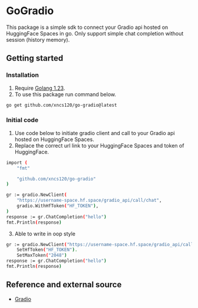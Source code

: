 # GoGradio
This package is a simple sdk to connect your Gradio api hosted on HuggingFace Spaces in go.
Only support simple chat completion without session (history memory).

## Getting started
### Installation
1. Require [Golang 1.23](https://go.dev/doc/install).
2. To use this package run command below.
```sh
go get github.com/xncs120/go-gradio@latest
```

### Initial code
1. Use code below to initiate gradio client and call to your Gradio api hosted on HuggingFace Spaces.
2. Replace the correct url link to your HuggingFace Spaces and token of HuggingFace.
```sh
import (
    "fmt"

    "github.com/xncs120/go-gradio"
)

gr := gradio.NewClient(
    "https://username-space.hf.space/gradio_api/call/chat",
    gradio.WithHfToken("HF_TOKEN"),
)
response := gr.ChatCompletion("hello")
fmt.Println(response)
```

3. Able to write in oop style
```sh
gr := gradio.NewClient("https://username-space.hf.space/gradio_api/call/chat").
    SetHfToken("HF_TOKEN").
    SetMaxToken("2048")
response := gr.ChatCompletion("hello")
fmt.Println(response)
```

## Reference and external source
- [Gradio](https://github.com/gradio-app/gradio)
